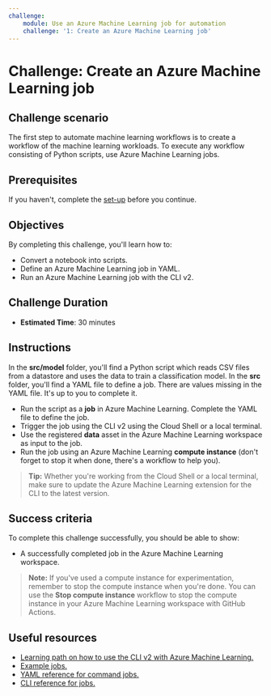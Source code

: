 ```yaml
---
challenge:
    module: Use an Azure Machine Learning job for automation
    challenge: '1: Create an Azure Machine Learning job'
---
```


# Challenge: Create an Azure Machine Learning job

## Challenge scenario

The first step to automate machine learning workflows is to create a workflow of the machine learning workloads. To execute any workflow consisting of Python scripts, use Azure Machine Learning jobs.

## Prerequisites

If you haven't, complete the [set-up](00-set-up.md) before you continue.

## Objectives

By completing this challenge, you'll learn how to:

- Convert a notebook into scripts.
- Define an Azure Machine Learning job in YAML.
- Run an Azure Machine Learning job with the CLI v2.

## Challenge Duration

- **Estimated Time**: 30 minutes

## Instructions

In the **src/model** folder, you'll find a Python script which reads CSV files from a datastore and uses the data to train a classification model. In the **src** folder, you'll find a YAML file to define a job. There are values missing in the YAML file. It's up to you to complete it. 

- Run the script as a **job** in Azure Machine Learning. Complete the YAML file to define the job.
- Trigger the job using the CLI v2 using the Cloud Shell or a local terminal.
- Use the registered **data** asset in the Azure Machine Learning workspace as input to the job.
- Run the job using an Azure Machine Learning **compute instance** (don't forget to stop it when done, there's a workflow to help you).

> **Tip:**
> Whether you're working from the Cloud Shell or a local terminal, make sure to update the Azure Machine Learning extension for the CLI to the latest version.

## Success criteria

To complete this challenge successfully, you should be able to show:

- A successfully completed job in the Azure Machine Learning workspace.

> **Note:**
> If you've used a compute instance for experimentation, remember to stop the compute instance when you're done. You can use the **Stop compute instance** workflow to stop the compute instance in your Azure Machine Learning workspace with GitHub Actions.

## Useful resources

- [Learning path on how to use the CLI v2 with Azure Machine Learning.](https://docs.microsoft.com/learn/paths/train-models-azure-machine-learning-cli-v2/)
- [Example jobs.](https://github.com/Azure/azureml-examples/tree/main/cli/jobs/basics) 
- [YAML reference for command jobs.](https://docs.microsoft.com/azure/machine-learning/reference-yaml-job-command) 
- [CLI reference for jobs.](https://docs.microsoft.com/cli/azure/ml/job?view=azure-cli-latest)
